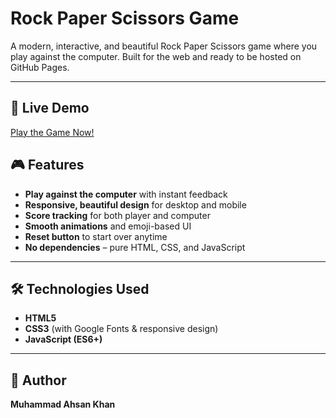 # Rock Paper Scissors Game

A modern, interactive, and beautiful Rock Paper Scissors game where you play against the computer. Built for the web and ready to be hosted on GitHub Pages.

---

## 🚀 Live Demo

[Play the Game Now!](https://ahsantareen.github.io/ahsan-utils-rockpaperscissor/) 


## 🎮 Features

- **Play against the computer** with instant feedback
- **Responsive, beautiful design** for desktop and mobile
- **Score tracking** for both player and computer
- **Smooth animations** and emoji-based UI
- **Reset button** to start over anytime
- **No dependencies** – pure HTML, CSS, and JavaScript

---

## 🛠️ Technologies Used

- **HTML5**  
- **CSS3** (with Google Fonts & responsive design)  
- **JavaScript (ES6+)**

---

## 👤 Author

**Muhammad Ahsan Khan**  

